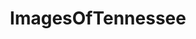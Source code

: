---
title: ImagesOfTennessee
crosslinks:
- imagesofnetwork
- pics
- EarthPorn
- Tennessee
- whatsthisplant
- mildlyinteresting
- mycology
- trashy
- spiders
- whatisthisthing
- OldSchoolCool
- funny
- Shitty_Car_Mods
- NatureIsFuckingLit
- tattoos
- itookapicture
- hiking
- ockytop
- aww
- trees
---